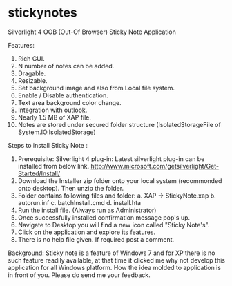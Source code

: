 # stickynotes
Silverlight 4 OOB (Out-Of Browser) Sticky Note Application

Features:
1)	Rich GUI.
2)	N number of notes can be added.
3)	Dragable.
4)	Resizable.
5)	Set background image and also from Local file system.
6)	Enable / Disable authentication.
7)	Text area background color change.
8)	Integration with outlook.
9)	Nearly 1.5 MB of XAP file.
10) Notes are stored under secured folder structure (IsolatedStorageFile of System.IO.IsolatedStorage)

Steps to install Sticky Note :
1)	Prerequisite: Silverlight 4 plug-in:
Latest silverlight plug-in can be installed from below link. http://www.microsoft.com/getsilverlight/Get-Started/Install/ 
2)	Download the Installer zip folder onto your local system (recommonded onto desktop). Then unzip the folder.
3)	Folder contains following files and folder:
a.	XAP -> StickyNote.xap
b.	autorun.inf
c.	batchInstall.cmd
d.	install.hta
4)	Run the install file. (Always run as Administrator)
5)	Once successfully installed confirmation message pop's up.
6)	Navigate to Desktop you will find a new icon called "Sticky Note's".
7)	Click on the application and explore its features.
8)	There is no help file given. If required post a comment.

Background:
Sticky note is a feature of Windows 7 and for XP there is no such feature readily available, at that time it clicked me why not develop this application for all Windows platform. How the idea molded to application is in front of you. Please do send me your feedback.

